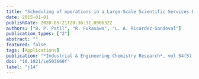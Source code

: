 ```yaml
---
title: "Scheduling of operations in a Large-Scale Scientific Services Facility via Multi-Commodity Flow and Optimization-based Algorithm"
date: 2015-01-01
publishDate: 2020-05-21T20:36:31.090632Z
authors: ["B. P. Patil", "R. Fukasawa", "L. A. Ricardez-Sandoval"]
publication_types: ["2"]
abstract: ""
featured: false
tags: [Applications]
publication: "*Industrial & Engineering Chemistry Research*, vol 54(5), pp.1628-1639, 2015" 
doi: "10.1021/ie503660f"
label: "j14"
---
```



